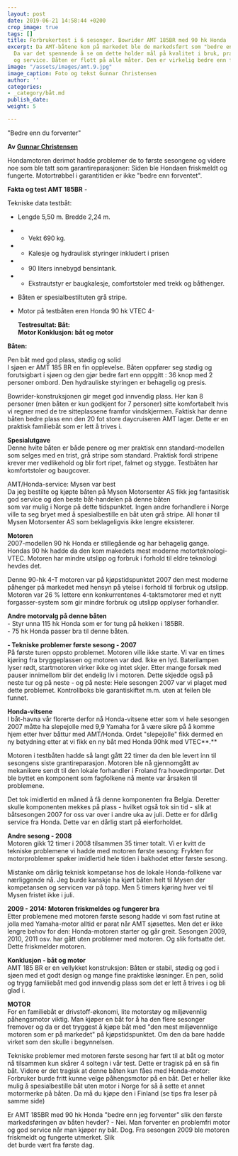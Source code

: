 ```yaml
---
layout: post
date: 2019-06-21 14:58:44 +0200
crop_image: true
tags: []
title: Forbrukertest i 6 sesonger. Bowrider AMT 185BR med 90 hk Honda
excerpt: Da AMT-båtene kom på markedet ble de markedsført som "bedre enn du forventer".
  Da var det spennende å se om dette holder mål på kvalitet i bruk, praktiske løsninger
  og service. Båten er flott på alle måter. Den er virkelig bedre enn forventet.
image: "/assets/images/amt.9.jpg"
image_caption: Foto og tekst Gunnar Christensen
author: ''
categories:
- _category/båt.md
publish_date: 
weight: 5

---
```

"Bedre enn du forventer"

**Av** [**Gunnar Christensen**](http://www.helping.no/gunnar.htm)

Hondamotoren derimot hadde problemer de to første sesongene og videre noe som ble tatt som garantireparasjoner: Siden ble Hondaen friskmeldt og fungerte. Motortrøbbel i garantitiden er ikke "bedre enn forventet".

**Fakta og test AMT 185BR** - 

Tekniske data testbåt: 

* Lengde 5,50 m. Bredde 2,24 m. 
* - Vekt 690 kg. 
* - Kalesje og hydraulisk styringer inkludert i prisen
* - 90 liters innebygd bensintank. 
* - Ekstrautstyr er baugkalesje, comfortstoler med trekk og båthenger. 
* Båten er spesialbestiltuten grå stripe.
* Motor på testbåten eren Honda 90 hk VTEC 4-

    
  **Testresultat: Båt:   
  Motor Konklusjon: båt og motor** 

**Båten:**

Pen båt med god plass, stødig og solid  
I sjøen er AMT 185 BR en fin opplevelse. Båten oppfører seg stødig og forutsigbart i sjøen og den gjør bedre fart enn oppgitt : 36 knop med 2 personer ombord. Den hydrauliske styringen er behagelig og presis.

Bowrider-konstruksjonen gir meget god innvendig plass. Her kan 8 personer (men båten er kun godkjent for 7 personer) sitte komfortabelt hvis vi regner med de tre sitteplassene framfor vindskjermen. Faktisk har denne båten bedre plass enn den 20 fot store daycruiseren AMT lager. Dette er en praktisk familiebåt som er lett å trives i.

**Spesialutgave**  
Denne hvite båten er både penere og mer praktisk enn standard-modellen som selges med en trist, grå stripe som standard. Praktisk fordi stripene krever mer vedlikehold og blir fort ripet, falmet og stygge. Testbåten har komfortstoler og baugcover.

AMT/Honda-service: Mysen var best  
Da jeg bestilte og kjøpte båten på Mysen Motorsenter AS fikk jeg fantasitisk god service og den beste båt-handelen på denne båten  
som var mulig i Norge på dette tidspunktet. Ingen andre forhandlere i Norge ville ta seg bryet med å spesialbestille en båt uten grå stripe. All honør til Mysen Motorsenter AS som beklageligvis ikke lengre eksisterer.

**Motoren**  
2007-modellen 90 hk Honda er stillegående og har behagelig gange.  
Hondas 90 hk hadde da den kom makedets mest moderne motorteknologi- VTEC. Motoren har mindre utslipp og forbruk i forhold til eldre teknologi hevdes det.

Denne 90-hk 4-T motoren var på kjøpstidspunktet 2007 den mest moderne påhenger på markedet med hensyn på ytelse i forhold til forbruk og utslipp. Motoren var 26 % lettere enn konkurrentenes 4-taktsmotorer med et nytt forgasser-system som gir mindre forbruk og utslipp opplyser forhandler.

**Andre motorvalg på denne båten**  
\- Styr unna 115 hk Honda som er for tung på hekken i 185BR.  
\- 75 hk Honda passer bra til denne båten.

**- Tekniske problemer første sesong - 2007**  
På første turen oppsto problemet. Motoren ville ikke starte. Vi var en times kjøring fra bryggeplassen og motoren var død. Ikke en lyd. Baterilampen lyser rødt, startmotoren virker ikke og intet skjer. Etter mange forsøk med pauser innimellom blir det endelig liv i motoren. Dette skjedde også på neste tur og på neste - og på neste: Hele sesongen 2007 var vi plaget med dette problemet. Kontrollboks ble garantiskiftet m.m. uten at feilen ble funnet.

**Honda-vitsene**  
I båt-havna vår florerte derfor nå Honda-vitsene etter som vi hele sesongen 2007 måtte ha slepejolle med 9,9 Yamaha for å være sikre på å komme hjem etter hver båttur med AMT/Honda. Ordet "slepejolle" fikk dermed en ny betydning etter at vi fikk en ny båt med Honda 90hk med VTEC**.**

Motoren i testbåten hadde så langt gått 22 timer da den ble levert inn til sesongens siste grantireparasjon. Motoren ble nå gjennomgått av mekanikere sendt til den lokale forhandler i Froland fra hovedimportør. Det ble byttet en komponent som fagfolkene nå mente var årsaken til problemene.

Det tok imidlertid en måned å få denne komponenten fra Belgia. Deretter skulle komponenten mekkes på plass - hvilket også tok sin tid - slik at båtsesongen 2007 for oss var over i andre uka av juli. Dette er for dårlig service fra Honda. Dette var en dårlig start på eierforholdet.

**Andre sesong - 2008**  
Motoren gikk 12 timer i 2008 tilsammen 35 timer totalt. Vi er kvitt de  
tekniske problemene vi hadde med motoren første sesong: Frykten for motorproblemer spøker imidlertid hele tiden i bakhodet etter første sesong.

Mistanke om dårlig teknisk kompetanse hos de lokale Honda-follkene var nærliggende nå. Jeg burde kanskje ha kjørt båten helt til Mysen der kompetansen og servicen var på topp. Men 5 timers kjøring hver vei til  
Mysen fristet ikke i juli.

**2009 - 2014: Motoren friskmeldes og fungerer bra**  
Etter problemene med motoren første sesong hadde vi som fast rutine at jolla med Yamaha-motor alltid er parat når AMT sjøsettes. Men det er ikke lengre behov for den: Honda-motoren starter og går greit. Sesongen 2009, 2010, 2011 osv. har gått uten problemer med motoren. Og slik fortsatte det. Dette friskmelder motoren.

**Konklusjon - båt og motor**  
AMT 185 BR er en vellykket konstruksjon: Båten er stabil, stødig og god i sjøen med et godt design og mange fine praktiske løsninger. En pen, solid og trygg familiebåt med god innvendig plass som det er lett å trives i og bli glad i.

**MOTOR**  
For en familiebåt er drivstoff-økonomi, lite motorstøy og miljøvennlig påhengsmotor viktig. Man kjøper en båt for å ha den flere sesonger fremover og da er det tryggest å kjøpe båt med "den mest miljøvennlige motoren som er på markedet" på kjøpstidspunktet. Om den da bare hadde virket som den skulle i begynnelsen.

Tekniske problemer med motoren første sesong har ført til at båt og motor nå tilsammen kun skårer 4 soltegn i vår test. Dette er tragisk på en så fin båt. Videre er det tragisk at denne båten kun fåes med Honda-motor: Forbruker burde fritt kunne velge påhengsmotor på en båt. Det er heller ikke mulig å spesialbestille båt uten motor i Norge for så å sette et annet motormerke på båten. Da må du kjøpe den i Finland (se tips fra leser på samme side)

Er AMT 185BR med 90 hk Honda "bedre enn jeg forventer" slik den første markedsføringen av båten hevder? - Nei. Man forventer en problemfri motor og god service når man kjøper ny båt. Dog. Fra sesongen 2009 ble motoren friskmeldt og fungerte utmerket. Slik  
det burde vært fra første dag.